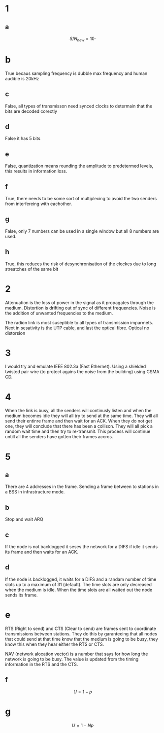 # 1
## a
$$S/N_{new} = 10 \cdot $$
# b
True becaus sampling frequency is dubble max frequency and human audible is 20kHz
## c
False, all types of transmisson need synced clocks to determain that the bits are decoded corectly
## d
False it has 5 bits
## e
False, quantization means rounding the amplitude to predetermed levels, this results in information loss.
## f
True, there needs to be some sort of multiplexing to avoid the two senders from interfereing with eachother.
## g
False, only 7 numbers can be used in a single window but all 8 numbers are used.
## h
True, this reduces the risk of desynchronisation of the clockes due to long streatches of the same bit
# 2
Attenuation is the loss of power in the signal as it propagates through the medium. Distortion is drifting out of sync of different frequencies. Noise is the addition of unwanted frequencies to the medium.

The radion link is most suseptible to all types of transmission imparmets. Next in sesativity is the UTP cable, and last the optical fibre.
Optical no distorsion
# 3
I would try and emulate IEEE 802.3a (Fast Ethernet). Using a shielded twisted pair wire (to protect agains the noise from the building) using CSMA CD. 

# 4
When the link is busy, all the senders will continusly listen and when the medium becomes idle they will all try to send at the same time. They will all send their entinre frame and then wait for an ACK. When they do not get one, they will conclude that there has been a collison. They will all pick a random wait time and then try to re-transmit. This process will continue untill all the senders have gotten their frames accros.
# 5
## a
There are 4 addresses in the frame. Sending a frame between to stations in a BSS in infrastructure mode.
## b
Stop and wait ARQ
## c
If the node is not backlogged it seses the network for a DIFS if idle it sends its frame and then waits for an ACK.
## d
If the node is backlogged, it waits for a DIFS and a randam number of time slots up to a maximum of 31 (default). The time slots are only decreased when the medium is idle. When the time slots are all waited out the node sends its frame.
# e
RTS (Right to send) and CTS (Clear to send) are frames sent to coordinate transmissions between stations. They do this by garanteeing that all nodes that could send at that time know that the medium is going to be busy, they know this when they hear either the RTS or CTS.

NAV (network alocation vector) is a number that says for how long the network is going to be busy. The value is updated from the timing information in the RTS and the CTS.
## f
$$U = 1 - p$$
# g
$$U = 1 - Np$$
